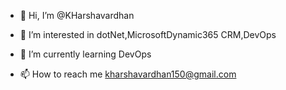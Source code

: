 - 👋 Hi, I’m @KHarshavardhan
- 👀 I’m interested in dotNet,MicrosoftDynamic365 CRM,DevOps
- 🌱 I’m currently learning DevOps

- 📫 How to reach me kharshavardhan150@gmail.com

<!---
KHarshavardhan/KHarshavardhan is a ✨ special ✨ repository because its `README.md` (this file) appears on your GitHub profile.
You can click the Preview link to take a look at your changes.
--->
